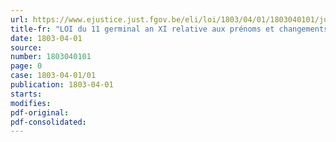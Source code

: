```yaml
---
url: https://www.ejustice.just.fgov.be/eli/loi/1803/04/01/1803040101/justel
title-fr: "LOI du 11 germinal an XI relative aux prénoms et changements de nom"
date: 1803-04-01
source:
number: 1803040101
page: 0
case: 1803-04-01/01
publication: 1803-04-01
starts:
modifies:
pdf-original:
pdf-consolidated:
---
```


